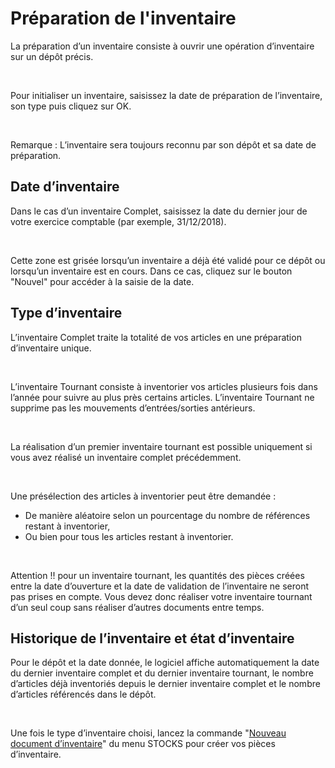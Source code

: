 # Préparation de l'inventaire



La préparation d’un inventaire consiste à ouvrir une opération d’inventaire sur un dépôt précis.


 


Pour initialiser un inventaire, saisissez la date de préparation de l’inventaire, son type puis cliquez sur OK.


 


Remarque : L’inventaire sera toujours reconnu par son dépôt et sa date de préparation.


## Date d’inventaire


Dans le cas d’un inventaire Complet, saisissez la date du dernier jour de votre exercice comptable (par exemple, 31/12/2018).


 


Cette zone est grisée lorsqu’un inventaire a déjà été validé pour ce dépôt ou lorsqu’un inventaire est en cours. Dans ce cas, cliquez sur le bouton "Nouvel" pour accéder à la saisie de la date.


## Type d’inventaire


L’inventaire Complet traite la totalité de vos articles en une préparation d’inventaire unique.


 


L’inventaire Tournant consiste à inventorier vos articles plusieurs fois dans l’année pour suivre au plus près certains articles. L’inventaire Tournant ne supprime pas les mouvements d’entrées/sorties antérieurs.


 


La réalisation d’un premier inventaire tournant est possible uniquement si vous avez réalisé un inventaire complet précédemment.


 


Une présélection des articles à inventorier peut être demandée :


* De manière aléatoire selon un pourcentage du nombre de références restant à inventorier,
* Ou bien pour tous les articles restant à inventorier.


 


Attention !! pour un inventaire tournant, les quantités des pièces créées entre la date d’ouverture et la date de validation de l’inventaire ne seront pas prises en compte. Vous devez donc réaliser votre inventaire tournant d’un seul coup sans réaliser d’autres documents entre temps.


## Historique de l’inventaire et état d’inventaire


Pour le dépôt et la date donnée, le logiciel affiche automatiquement la date du dernier inventaire complet et du dernier inventaire tournant, le nombre d’articles déjà inventoriés depuis le dernier inventaire complet et le nombre d’articles référencés dans le dépôt.


 


Une fois le type d’inventaire choisi, lancez la commande "[Nouveau document d’inventaire](SaisieInventaire.md)" du menu STOCKS pour créer vos pièces d’inventaire.


 







